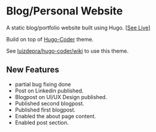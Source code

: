 # Blog/Personal Website

A static blog/portfolio website built using Hugo. [[See Live](https://abrahamalen.github.io/alen-abraham.github.io/)]

Build on top of [Hugo-Coder](https://github.com/luizdepra/hugo-coder) theme.

See [luizdepra/hugo-coder/wiki](https://github.com/luizdepra/hugo-coder/wiki) to use this theme.

## New Features

- partial bug fixing done
- Post on Linkedin published.
- Blogpost on UI/UX Design published.
- Published second blogpost.
- Published first blogpost.
- Enabled the about page content.  
- Enabled post section.
